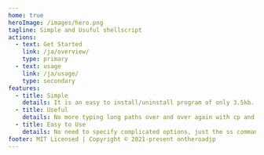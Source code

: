 ```yaml
---
home: true
heroImage: /images/hero.png
tagline: Simple and Usuful shellscript
actions:
  - text: Get Started
    link: /ja/overview/
    type: primary
  - text: usage
    link: /ja/usage/
    type: secondary
features:
  - title: Simple
    details: It is an easy to install/uninstall program of only 3.5kb.
  - title: Useful
    details: No more typing long paths over and over again with cp and mv commands!
  - title: Easy to Use
    details: No need to specify complicated options, just the ss command.
footer: MIT Licensed | Copyright © 2021-present ontheroadjp
---
```


<!-- https://github.com/ycatch/vue-press -->
